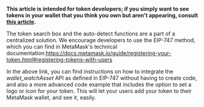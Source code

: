 **This article is intended for token developers; if you simply want to see tokens in your wallet that you think you own but aren't appearing, consult [this article](https://support.metamask.io/hc/en-us/articles/360015489031).**


The token search box and the auto-detect functions are a part of a centralized solution. We encourage developers to use the EIP-747 method, which you can find in MetaMask's technical documentation:<https://docs.metamask.io/guide/registering-your-token.html#registering-tokens-with-users>


In the above link, you can find instructions on how to integrate the *wallet\_watchAsset* API as defined in EIP-747 without having to create code, and also a more advanced code example that includes the option to set a logo or icon for your token. This will let your users add your token to their MetaMask wallet, and see it, easily.

